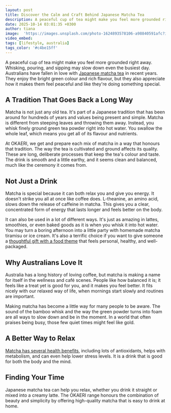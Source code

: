 ```yaml
---
layout: post
title: Discover the Calm and Craft Behind Japanese Matcha Tea
description: A peaceful cup of tea might make you feel more grounded right away.  Whisking, pouring, and sipping may slow down even the busiest day.
date: 2025-10-14 03:01:35 +0300
author: tiana
image:  'https://images.unsplash.com/photo-1624893578106-a98840591afc?ixlib=rb-4.1.0&ixid=M3wxMjA3fDB8MHxwaG90by1wYWdlfHx8fGVufDB8fHx8fA%3D%3D&auto=format&fit=crop&q=80&w=987'
video_embed:
tags: [lifestyle, australia]
tags_color: '#c4be15ff'
---
```


A peaceful cup of tea might make you feel more grounded right away.  Whisking, pouring, and sipping may slow down even the busiest day.  Australians have fallen in love with [Japanese matcha tea](https://okaeri.au/collections/tea-matcha) in recent years. They enjoy the bright green colour and rich flavour, but they also appreciate how it makes them feel peaceful and like they're doing something special.

## **A Tradition That Goes Back a Long Way**

Matcha is not just any old tea.  It's part of a Japanese tradition that has been around for hundreds of years and values being present and simple.  Matcha is different from steeping leaves and throwing them away. Instead, you whisk finely ground green tea powder right into hot water.  You swallow the whole leaf, which means you get all of its flavour and nutrients.

At OKAERI, we get and prepare each mix of matcha in a way that honours that tradition.  The way the tea is cultivated and ground affects its quality. These are long, deliberate processes that keep the tea's colour and taste.  The drink is smooth and a little earthy, and it seems clean and balanced, much like the ceremony it comes from.

## **Not Just a Drink**

Matcha is special because it can both relax you and give you energy.  It doesn't strike you all at once like coffee does.  L-theanine, an amino acid, slows down the release of caffeine in matcha. This gives you a clear, concentrated form of energy that lasts longer and feels better on the body.

It can also be used in a lot of different ways.  It's just as amazing in lattes, smoothies, or even baked goods as it is when you whisk it into hot water.  You may turn a boring afternoon into a little party with homemade matcha tiramisu or ice cream.  It's also a terrific choice if you want to give someone a [thoughtful gift with a food theme](https://infeeds.com/planning-presents-with-food-theme-keep-pointers) that feels personal, healthy, and well-packaged.

## **Why Australians Love It**

Australia has a long history of loving coffee, but matcha is making a name for itself in the wellness and café scenes. People like how balanced it is; it feels like a treat yet is good for you, and it makes you feel better. It fits nicely with our relaxed way of life, when mornings start slowly and routines are important.

Making matcha has become a little way for many people to be aware. The sound of the bamboo whisk and the way the green powder turns into foam are all ways to slow down and be in the moment. In a world that often praises being busy, those few quiet times might feel like gold.

## **A Better Way to Relax**

[Matcha has several health benefits](https://www.health.harvard.edu/staying-healthy/matcha-a-look-at-possible-health-benefits), including lots of antioxidants, helps with metabolism, and can even help lower stress levels. It is a drink that is good for both the body and the mind.

## **Finding Your Time**

Japanese matcha tea can help you relax, whether you drink it straight or mixed into a creamy latte. The OKAERI range honours the combination of beauty and simplicity by offering high-quality matcha that is easy to drink at home.